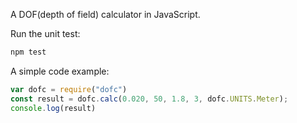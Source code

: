 A DOF(depth of field) calculator in JavaScript.

Run the unit test:

```js
npm test
```

A simple code example:

```JavaScript
var dofc = require("dofc")
const result = dofc.calc(0.020, 50, 1.8, 3, dofc.UNITS.Meter);
console.log(result)
```

